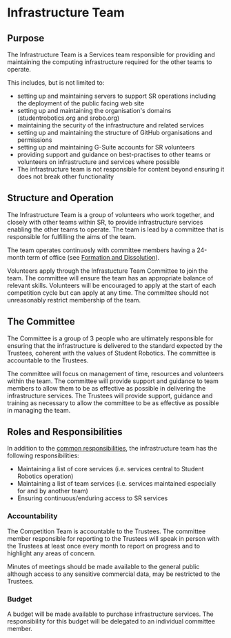# Infrastructure Team

## Purpose
The Infrastructure Team is a Services team responsible for providing and maintaining the computing infrastructure required for the other teams to operate.

This includes, but is not limited to:
* setting up and maintaining servers to support SR operations including the deployment of the public facing web site
* setting up and maintaining the organisation's domains (studentrobotics.org and srobo.org)
* maintaining the security of the infrastructure and related services
* setting up and maintaining the structure of GitHub organisations and permissions
* setting up and maintaining G-Suite accounts for SR volunteers
* providing support and guidance on best-practises to other teams or volunteers on infrastructure and services where possible
* The infrastructure team is not responsible for content beyond ensuring it does not break other functionality

## Structure and Operation

The Infrastructure Team is a group of volunteers who work together, and closely with other teams within SR, to provide infrastructure services enabling the other teams to operate. The team is lead by a committee that is responsible for fulfilling the aims of the team.

The team operates continuosly with committee members having a 24-month term of office (see [Formation and Dissolution](committee-involvement.md)).

Volunteers apply through the Infrastucture Team Committee to join the team. The committee will ensure the team has an appropriate balance of relevant skills. Volunteers will be encouraged to apply at the start of each competition cycle but can apply at any time. The committee should not unreasonably restrict membership of the team.

## The Committee
The Committee is a group of 3 people who are ultimately responsible for ensuring that the infrastructure is delivered to the standard expected by the Trustees, coherent with the values of Student Robotics. The committee is accountable to the Trustees.

The committee will focus on management of time, resources and volunteers within the team. The committee will provide support and guidance to team members to allow them to be as effective as possible in delivering the infrastructure services. The Trustees will provide support, guidance and training as necessary to allow the committee to be as effective as possible in managing the team.

## Roles and Responsibilities

In addition to the [common responsibilities](./common-responsibilities.md), the infrastructure team has the following responsibilities:

* Maintaining a list of core services (i.e. services central to Student Robotics operation)
* Maintaining a list of team services (i.e. services maintained especially for and by another team)
* Ensuring continuous/enduring access to SR services

### Accountability

The Competition Team is accountable to the Trustees. The committee member responsible for reporting to the Trustees will speak in person with the Trustees at least once every month to report on progress and to highlight any areas of concern. 

Minutes of meetings should be made available to the general public although access to any sensitive commercial data, may be restricted to the Trustees.

### Budget

A budget will be made available to purchase infrastructure services. The responsibility for this budget will be delegated to an individual committee member.
